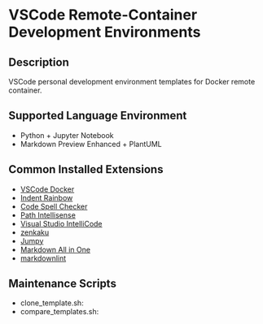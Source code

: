 # VSCode Remote-Container Development Environments

## Description

VSCode personal development environment templates for Docker remote container.

## Supported Language Environment

- Python + Jupyter Notebook
- Markdown Preview Enhanced + PlantUML

## Common Installed Extensions

- [VSCode Docker](https://marketplace.visualstudio.com/items?itemName=ms-azuretools.vscode-docker)
- [Indent Rainbow](https://marketplace.visualstudio.com/items?itemName=oderwat.indent-rainbow)
- [Code Spell Checker](https://marketplace.visualstudio.com/items?itemName=streetsidesoftware.code-spell-checker)
- [Path Intellisense](https://marketplace.visualstudio.com/items?itemName=christian-kohler.path-intellisense)
- [Visual Studio IntelliCode](https://marketplace.visualstudio.com/items?itemName=VisualStudioExptTeam.vscodeintellicode)
- [zenkaku](https://marketplace.visualstudio.com/items?itemName=mosapride.zenkaku)
- [Jumpy](https://marketplace.visualstudio.com/items?itemName=wmaurer.vscode-jumpy)
- [Markdown All in One](https://marketplace.visualstudio.com/items?itemName=yzhang.markdown-all-in-one)
- [markdownlint](https://marketplace.visualstudio.com/items?itemName=DavidAnson.vscode-markdownlint)


## Maintenance Scripts

- clone_template.sh:
- compare_templates.sh:
